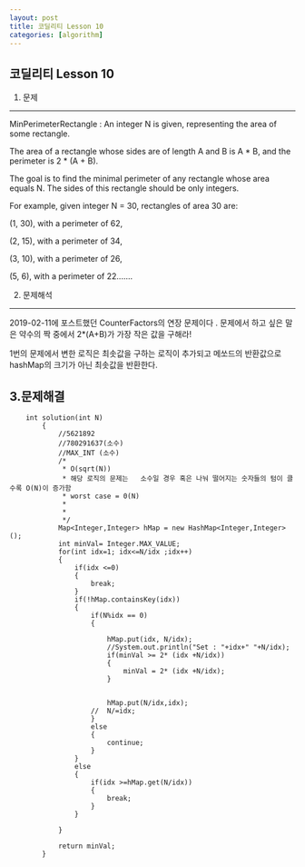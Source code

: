 ```yaml
---
layout: post
title: 코딜리티 Lesson 10
categories: [algorithm]
---
```


코딜리티 Lesson 10
--- 
1. 문제
---
MinPerimeterRectangle  : An integer N is given, representing the area of some rectangle.

The area of a rectangle whose sides are of length A and B is A * B, and the perimeter is 2 * (A + B).

The goal is to find the minimal perimeter of any rectangle whose area equals N. The sides of this rectangle should be only integers.

For example, given integer N = 30, rectangles of area 30 are:

(1, 30), with a perimeter of 62,

(2, 15), with a perimeter of 34,

(3, 10), with a perimeter of 26,

(5, 6), with a perimeter of 22.......


2. 문제해석
---
2019-02-11에 포스트했던 CounterFactors의 연장 문제이다 . 문제에서 하고 싶은 말은 약수의 짝 중에서 2*(A+B)가 가장 작은 값을 구해라!

1번의 문제에서 변한 로직은  최솟값을 구하는 로직이 추가되고 메쏘드의 반환값으로 hashMap의 크기가 아닌 최솟값을 반환한다.


3.문제해결
---
```
	int solution(int N)
		{
			//5621892
			//780291637(소수)
			//MAX_INT (소수)
			/* 
			 * O(sqrt(N))
			 * 해당 로직의 문제는   소수일 경우 혹은 나눠 떨어지는 숫자들의 텀이 클 수록 O(N)이 증가함
			 * worst case = 0(N)
			 * 
			 * 
			 */
			Map<Integer,Integer> hMap = new HashMap<Integer,Integer>();
			int minVal= Integer.MAX_VALUE;
			for(int idx=1; idx<=N/idx ;idx++)
			{
				if(idx <=0)
				{
					break;
				}
				if(!hMap.containsKey(idx))
				{
					if(N%idx == 0)		
					{
						
						hMap.put(idx, N/idx);
						//System.out.println("Set : "+idx+" "+N/idx);
						if(minVal >= 2* (idx +N/idx))
						{
							minVal = 2* (idx +N/idx);
						}
						
						
						hMap.put(N/idx,idx);
					//	N/=idx;
					}
					else
					{
						continue;
					}
				}
				else
				{
					if(idx >=hMap.get(N/idx))
					{
						break;
					}
				}
					
			}
			
			return minVal;
		}
```